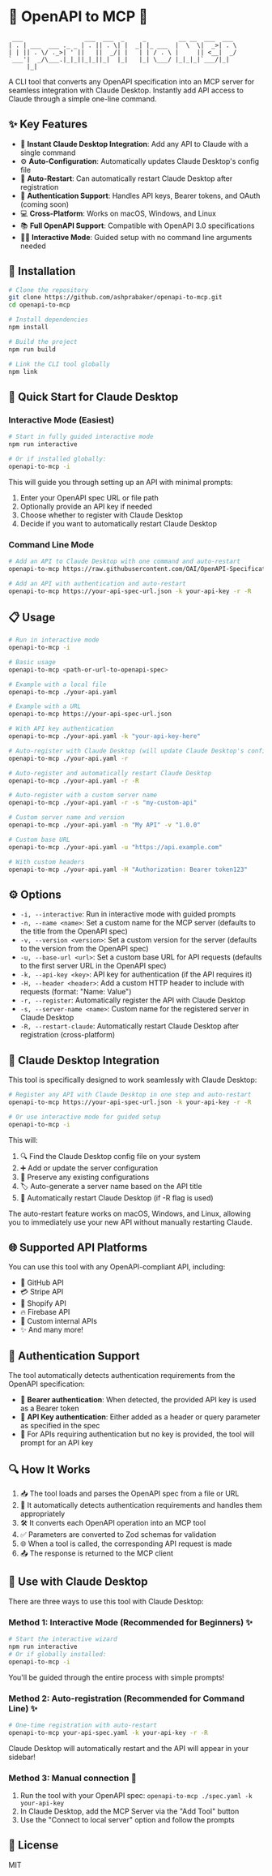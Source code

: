 # 🔌 OpenAPI to MCP 🤖

```
 ___                 ___  ___  _     _         __ __  ___  ___ 
| . | ___  ___ ._ _ | . || . \| |  _| |_ ___  |  \  \|  _>| . \
| | || . \/ ._>| ' ||   ||  _/| |   | | / . \ |     || <__|  _/
`___'|  _/\___.|_|_||_|_||_|  |_|   |_| \___/ |_|_|_|`___/|_|  
     |_|                                                       
```

A CLI tool that converts any OpenAPI specification into an MCP server for seamless integration with Claude Desktop. Instantly add API access to Claude through a simple one-line command.

## ✨ Key Features

- 🔄 **Instant Claude Desktop Integration**: Add any API to Claude with a single command
- ⚙️ **Auto-Configuration**: Automatically updates Claude Desktop's config file
- 🔄 **Auto-Restart**: Can automatically restart Claude Desktop after registration
- 🔐 **Authentication Support**: Handles API keys, Bearer tokens, and OAuth (coming soon)
- 💻 **Cross-Platform**: Works on macOS, Windows, and Linux
- 📚 **Full OpenAPI Support**: Compatible with OpenAPI 3.0 specifications
- 🧙‍♂️ **Interactive Mode**: Guided setup with no command line arguments needed

## 🔧 Installation

```bash
# Clone the repository
git clone https://github.com/ashprabaker/openapi-to-mcp.git
cd openapi-to-mcp

# Install dependencies
npm install

# Build the project
npm run build

# Link the CLI tool globally
npm link
```

## 🚀 Quick Start for Claude Desktop

### Interactive Mode (Easiest)

```bash
# Start in fully guided interactive mode
npm run interactive

# Or if installed globally:
openapi-to-mcp -i
```

This will guide you through setting up an API with minimal prompts:
1. Enter your OpenAPI spec URL or file path
2. Optionally provide an API key if needed
3. Choose whether to register with Claude Desktop
4. Decide if you want to automatically restart Claude Desktop

### Command Line Mode

```bash
# Add an API to Claude Desktop with one command and auto-restart
openapi-to-mcp https://raw.githubusercontent.com/OAI/OpenAPI-Specification/main/examples/v3.0/petstore.yaml -r -R

# Add an API with authentication and auto-restart
openapi-to-mcp https://your-api-spec-url.json -k your-api-key -r -R
```

## 📋 Usage

```bash
# Run in interactive mode
openapi-to-mcp -i

# Basic usage
openapi-to-mcp <path-or-url-to-openapi-spec>

# Example with a local file
openapi-to-mcp ./your-api.yaml

# Example with a URL
openapi-to-mcp https://your-api-spec-url.json

# With API key authentication
openapi-to-mcp ./your-api.yaml -k "your-api-key-here"

# Auto-register with Claude Desktop (will update Claude Desktop's config file)
openapi-to-mcp ./your-api.yaml -r

# Auto-register and automatically restart Claude Desktop
openapi-to-mcp ./your-api.yaml -r -R

# Auto-register with a custom server name
openapi-to-mcp ./your-api.yaml -r -s "my-custom-api"

# Custom server name and version
openapi-to-mcp ./your-api.yaml -n "My API" -v "1.0.0"

# Custom base URL
openapi-to-mcp ./your-api.yaml -u "https://api.example.com"

# With custom headers
openapi-to-mcp ./your-api.yaml -H "Authorization: Bearer token123"
```

## ⚙️ Options

- `-i, --interactive`: Run in interactive mode with guided prompts
- `-n, --name <name>`: Set a custom name for the MCP server (defaults to the title from the OpenAPI spec)
- `-v, --version <version>`: Set a custom version for the server (defaults to the version from the OpenAPI spec)
- `-u, --base-url <url>`: Set a custom base URL for API requests (defaults to the first server URL in the OpenAPI spec)
- `-k, --api-key <key>`: API key for authentication (if the API requires it)
- `-H, --header <header>`: Add a custom HTTP header to include with requests (format: "Name: Value")
- `-r, --register`: Automatically register the API with Claude Desktop
- `-s, --server-name <name>`: Custom name for the registered server in Claude Desktop
- `-R, --restart-claude`: Automatically restart Claude Desktop after registration (cross-platform)

## 🤖 Claude Desktop Integration

This tool is specifically designed to work seamlessly with Claude Desktop:

```bash
# Register any API with Claude Desktop in one step and auto-restart
openapi-to-mcp https://your-api-spec-url.json -k your-api-key -r -R

# Or use interactive mode for guided setup
openapi-to-mcp -i
```

This will:
1. 🔍 Find the Claude Desktop config file on your system
2. ➕ Add or update the server configuration
3. 💾 Preserve any existing configurations
4. 🏷️ Auto-generate a server name based on the API title
5. 🔄 Automatically restart Claude Desktop (if -R flag is used)

The auto-restart feature works on macOS, Windows, and Linux, allowing you to immediately use your new API without manually restarting Claude.

## 🌐 Supported API Platforms

You can use this tool with any OpenAPI-compliant API, including:

- 🐙 GitHub API
- 💳 Stripe API
- 🛒 Shopify API
- 🔥 Firebase API
- 🏢 Custom internal APIs
- ✨ And many more!

## 🔑 Authentication Support

The tool automatically detects authentication requirements from the OpenAPI specification:

- 🔐 **Bearer authentication**: When detected, the provided API key is used as a Bearer token
- 🔑 **API Key authentication**: Either added as a header or query parameter as specified in the spec
- 💬 For APIs requiring authentication but no key is provided, the tool will prompt for an API key

## 🔍 How It Works

1. 📥 The tool loads and parses the OpenAPI spec from a file or URL
2. 🔐 It automatically detects authentication requirements and handles them appropriately
3. 🛠️ It converts each OpenAPI operation into an MCP tool
4. ✅ Parameters are converted to Zod schemas for validation
5. 🌐 When a tool is called, the corresponding API request is made
6. 📤 The response is returned to the MCP client

## 🔌 Use with Claude Desktop

There are three ways to use this tool with Claude Desktop:

### Method 1: Interactive Mode (Recommended for Beginners) ✨
```bash
# Start the interactive wizard
npm run interactive
# Or if globally installed:
openapi-to-mcp -i
```
You'll be guided through the entire process with simple prompts!

### Method 2: Auto-registration (Recommended for Command Line) ✨
```bash
# One-time registration with auto-restart
openapi-to-mcp your-api-spec.yaml -k your-api-key -r -R
```
Claude Desktop will automatically restart and the API will appear in your sidebar!

### Method 3: Manual connection 🔧
1. Run the tool with your OpenAPI spec: `openapi-to-mcp ./spec.yaml -k your-api-key`
2. In Claude Desktop, add the MCP Server via the "Add Tool" button
3. Use the "Connect to local server" option and follow the prompts

## 📝 License

MIT 